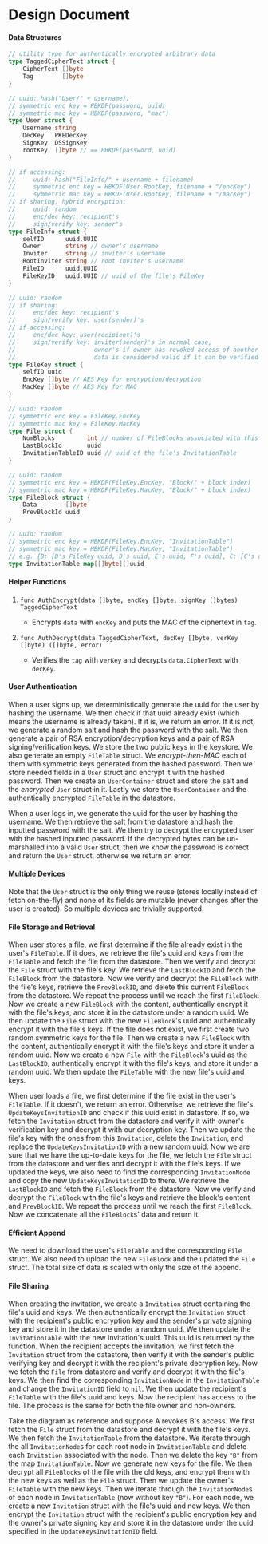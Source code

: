 # Design Document

#### Data Structures

```go
// utility type for authentically encrypted arbitrary data
type TaggedCipherText struct {
    CipherText []byte
    Tag        []byte
}

// uuid: hash("User/" + username); 
// symmetric enc key = PBKDF(password, uuid)
// symmetric mac key = HBKDF(password, "mac")
type User struct { 
    Username string
    DecKey   PKEDecKey
    SignKey  DSSignKey
    rootKey  []byte // == PBKDF(password, uuid)
}

// if accessing:
//     uuid: hash("FileInfo/" + username + filename)
//     symmetric enc key = HBKDF(User.RootKey, filename + "/encKey")
//     symmetric mac key = HBKDF(User.RootKey, filename + "/macKey")
// if sharing, hybrid encryption:
//     uuid: random
//     enc/dec key: recipient's
//     sign/verify key: sender's
type FileInfo struct {
    selfID      uuid.UUID
    Owner       string // owner's username
    Inviter     string // inviter's username
    RootInviter string // root inviter's username
    FileID      uuid.UUID
    FileKeyID   uuid.UUID // uuid of the file's FileKey
}

// uuid: random
// if sharing: 
//     enc/dec key: recipient's
//     sign/verify key: user(sender)'s
// if accessing:
//     enc/dec key: user(recipient)'s
//     sign/verify key: inviter(sender)'s in normal case, 
//                      owner's if owner has revoked access of another root inviter;
//                      data is considered valid if it can be verified by either key
type FileKey struct {
    selfID uuid
    EncKey []byte // AES Key for encryption/decryption
    MacKey []byte // AES Key for MAC
}

// uuid: random
// symmetric enc key = FileKey.EncKey
// symmetric mac key = FileKey.MacKey
type File struct {
    NumBlocks         int // number of FileBlocks associated with this file
    LastBlockId       uuid
    InvitationTableID uuid // uuid of the file's InvitationTable
}

// uuid: random
// symmetric enc key = HBKDF(FileKey.EncKey, "Block/" + block index)
// symmetric mac key = HBKDF(FileKey.MacKey, "Block/" + block index)
type FileBlock struct { 
    Data        []byte
    PrevBlockId uuid
}

// uuid: random
// symmetric enc key = HBKDF(FileKey.EncKey, "InvitationTable")
// symmetric mac key = HBKDF(FileKey.MacKey, "InvitationTable")
// e.g. {B: [B's FileKey uuid, D's uuid, E's uuid, F's uuid], C: [C's uuid, G's uuid]}
type InvitationTable map[[]byte][]uuid
```

#### Helper Functions

1. `func AuthEncrypt(data []byte, encKey []byte, signKey []bytes) TaggedCipherText`
   - Encrypts `data` with `encKey` and puts the MAC of the ciphertext in `tag`.

2. `func AuthDecrypt(data TaggedCipherText, decKey []byte, verKey []byte) ([]byte, error)`
   - Verifies the `tag` with `verKey` and decrypts `data.CipherText` with `decKey`.

#### User Authentication

When a user signs up, we deterministically generate the uuid for the user by hashing the username. We then check if that uuid already exist (which means the username is already taken). If it is, we return an error. If it is not, we generate a random salt and hash the password with the salt. We then generate a pair of RSA encryption/decryption keys and a pair of RSA signing/verification keys. We store the two public keys in the keystore. We also generate an empty `FileTable` struct. We *encrypt-then-MAC* each of them with symmetric keys generated from the hashed password. Then we store needed fields in a `User` struct and encrypt it with the hashed password. Then we create an `UserContainer` struct and store the salt and the *encrypted* `User` struct in it. Lastly we store the `UserContainer` and the authentically encrypted `FileTable` in the datastore.

When a user logs in, we generate the uuid for the user by hashing the username. We then retrieve the salt from the datastore and hash the inputted password with the salt. We then try to decrypt the encrypted `User` with the hashed inputted password. If the decrypted bytes can be un-marshalled into a valid `User` struct, then we know the password is correct and return the `User` struct, otherwise we return an error.

#### Multiple Devices

Note that the `User` struct is the only thing we reuse (stores locally instead of fetch on-the-fly) and none of its fields are mutable (never changes after the user is created). So multiple devices are trivially supported.

#### File Storage and Retrieval

When user stores a file, we first determine if the file already exist in the user's `FileTable`.
If it does, we retrieve the file's uuid and keys from the `FileTable` and fetch the file from the datastore. Then we verify and decrypt the `File` struct with the file's key. We retrieve the `LastBlockID` and fetch the `FileBlock` from the datastore. Now we verify and decrypt the `FileBlock` with the file's keys, retrieve the `PrevBlockID`, and delete this current `FileBlock` from the datastore. We repeat the process until we reach the first `FileBlock`. Now we create a new `FileBlock` with the content, authentically encrypt it with the file's keys, and store it in the datastore under a random uuid. We then update the `File` struct with the new `FileBlock`'s uuid and authentically encrypt it with the file's keys.
If the file does not exist, we first create two random symmetric keys for the file. Then we create a new `FileBlock` with the content, authentically encrypt it with the file's keys and store it under a random uuid. Now we create a new `File` with the `FileBlock`'s uuid as the `LastBlockID`, authentically encrypt it with the file's keys, and store it under a random uuid. We then update the `FileTable` with the new file's uuid and keys.

When user loads a file, we first determine if the file exist in the user's `FileTable`. If it doesn't, we return an error. Otherwise, we retrieve the file's `UpdateKeysInvitationID` and check if this uuid exist in datastore. If so, we fetch the `Invitation` struct from the datastore and verify it with owner's verification key and decrypt it with our decryption key. Then we update the file's key with the ones from this `Invitation`, delete the `Invitation`, and replace the `UpdateKeysInvitationID` with a new random uuid. Now we are sure that we have the up-to-date keys for the file, we fetch the `File` struct from the datastore and verifies and decrypt it with the file's keys. If we updated the keys, we also need to find the corresponding `InvitationNode` and copy the new `UpdateKeysInvitationID` to there.
We retrieve the `LastBlockID` and fetch the `FileBlock` from the datastore. Now we verify and decrypt the `FileBlock` with the file's keys and retrieve the block's content and `PrevBlockID`. We repeat the process until we reach the first `FileBlock`. Now we concatenate all the `FileBlock`s' data and return it.

#### Efficient Append

We need to download the user's `FileTable` and the corresponding `File` struct. We also need to upload the new `FileBlock` and the updated the `File` struct. The total size of data is scaled with only the size of the append.

#### File Sharing

When creating the invitation, we create a `Invitation` struct containing the file's uuid and keys. We then authentically encrypt the `Invitation` struct with the recipient's public encryption key and the sender's private signing key and store it in the datastore under a random uuid. We then update the `InvitationTable` with the new invitation's uuid. This uuid is returned by the function.
When the recipient accepts the invitation, we first fetch the `Invitation` struct from the datastore, then verify it with the sender's public verifying key and decrypt it with the recipient's private decryption key. Now we fetch the `File` from datastore and verify and decrypt it with the file's keys. We then find the corresponding `InvitationNode` in the `InvitationTable` and change the `InvitationID` field to `nil`. We then update the recipient's `FileTable` with the file's uuid and keys. Now the recipient has access to the file. The process is the same for both the file owner and non-owners.

Take the diagram as reference and suppose A revokes B's access. We first fetch the `File` struct from the datastore and decrypt it with the file's keys. We then fetch the `InvitationTable` from the datastore. We iterate through the all `InvitationNode`s for each root node in `InvitationTable` and delete each `Invitation` associated with the node. Then we delete the key `"B"` from the map `InvitationTable`. Now we generate new keys for the file. We then decrypt all `FileBlocks` of the file with the old keys, and encrypt them with the new keys as well as the `File` struct. Then we update the owner's `FileTable` with the new keys. Then we iterate through the `InvitationNode`s of each node in `InvitationTable` (now without key `"B"`). For each node, we create a new `Invitation` struct with the file's uuid and new keys. We then encrypt the `Invitation` struct with the recipient's public encryption key and the owner's private signing key and store it in the datastore under the uuid specified in the `UpdateKeysInvitationID` field.
